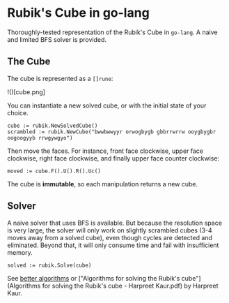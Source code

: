 # Rubik's Cube in go-lang

Thoroughly-tested representation of the Rubik's Cube in `go-lang`. A naive and limited BFS solver is provided.

## The Cube

The cube is represented as a `[]rune`:

!()[cube.png]

You can instantiate a new solved cube, or with the initial state of your choice.

```
cube := rubik.NewSolvedCube()
scrambled := rubik.NewCube("bwwbwwyyr orwogbygb gbbrrwrrw ooygbygbr oogoogyyb rrwgywgyo")
```

Then move the faces. For instance, front face clockwise, upper face clockwise, right face clockwise,
and finally upper face counter clockwise:

```
moved := cube.F().U().R().Uc()
```

The cube is **immutable**, so each manipulation returns a new cube.

## Solver

A naive solver that uses BFS is available. But because the resolution space is very large,
the solver will only work on slightly scrambled cubes (3-4 moves away from a solved cube),
even though cycles are detected and eliminated.
Beyond that, it will only consume time and fail with insufficient memory.

```
solved := rubik.Solve(cube)
```

See [better algorithms](https://en.wikipedia.org/wiki/Optimal_solutions_for_Rubik%27s_Cube) or
["Algorithms for solving the Rubik's cube"](Algorithms for solving the Rubik's cube - Harpreet Kaur.pdf)
by Harpreet Kaur.
